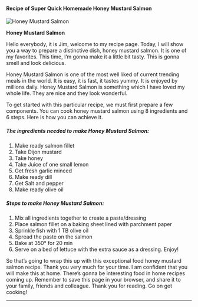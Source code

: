            

#### Recipe of Super Quick Homemade Honey Mustard Salmon

![Honey Mustard Salmon](https://img-global.cpcdn.com/recipes/76574daf1d79bcc4/751x532cq70/honey-mustard-salmon-recipe-main-photo.jpg)

**Honey Mustard Salmon**

Hello everybody, it is Jim, welcome to my recipe page. Today, I will show you a way to prepare a distinctive dish, honey mustard salmon. It is one of my favorites. This time, I’m gonna make it a little bit tasty. This is gonna smell and look delicious.

Honey Mustard Salmon is one of the most well liked of current trending meals in the world. It is easy, it is fast, it tastes yummy. It is enjoyed by millions daily. Honey Mustard Salmon is something which I have loved my whole life. They are nice and they look wonderful.

To get started with this particular recipe, we must first prepare a few components. You can cook honey mustard salmon using 8 ingredients and 6 steps. Here is how you can achieve it.

##### The ingredients needed to make Honey Mustard Salmon:

1.  Make ready salmon fillet
2.  Take Dijon mustard
3.  Take honey
4.  Take Juice of one small lemon
5.  Get fresh garlic minced
6.  Make ready dill
7.  Get Salt and pepper
8.  Make ready olive oil

##### Steps to make Honey Mustard Salmon:

1.  Mix all ingredients together to create a paste/dressing
2.  Place salmon fillet on a baking sheet lined with parchment paper
3.  Sprinkle fish with 1 TB olive oil
4.  Spread the paste on the salmon
5.  Bake at 350° for 20 min
6.  Serve on a bed of lettuce with the extra sauce as a dressing. Enjoy!

So that’s going to wrap this up with this exceptional food honey mustard salmon recipe. Thank you very much for your time. I am confident that you will make this at home. There’s gonna be interesting food in home recipes coming up. Remember to save this page in your browser, and share it to your family, friends and colleague. Thank you for reading. Go on get cooking!

* * *
